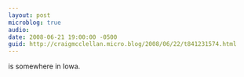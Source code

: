 ```yaml
---
layout: post
microblog: true
audio: 
date: 2008-06-21 19:00:00 -0500
guid: http://craigmcclellan.micro.blog/2008/06/22/t841231574.html
---
```

is somewhere in Iowa.
